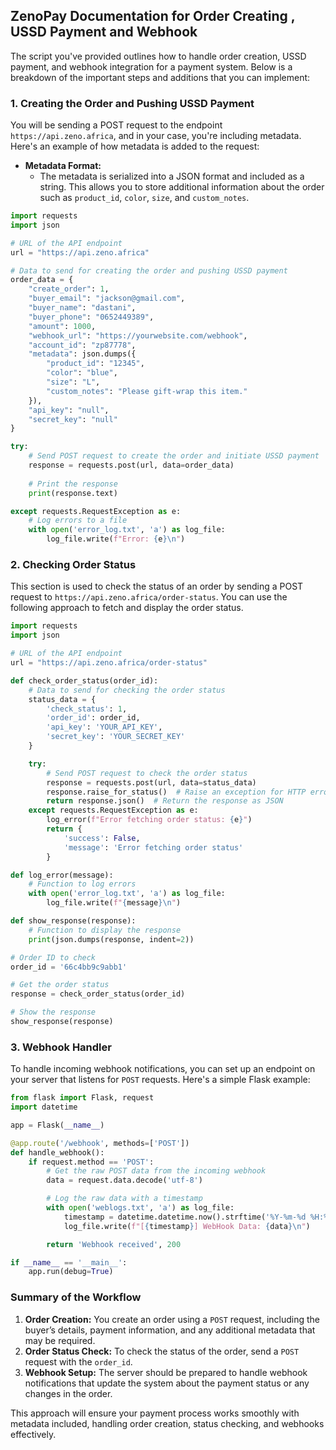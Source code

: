 
## ZenoPay Documentation for Order Creating , USSD Payment and Webhook

The script you've provided outlines how to handle order creation, USSD payment, and webhook integration for a payment system. Below is a breakdown of the important steps and additions that you can implement:

### 1. **Creating the Order and Pushing USSD Payment**

You will be sending a POST request to the endpoint `https://api.zeno.africa`, and in your case, you're including metadata. Here's an example of how metadata is added to the request:

- **Metadata Format:** 
  - The metadata is serialized into a JSON format and included as a string. This allows you to store additional information about the order such as `product_id`, `color`, `size`, and `custom_notes`.

```python
import requests
import json

# URL of the API endpoint
url = "https://api.zeno.africa"

# Data to send for creating the order and pushing USSD payment
order_data = {
    "create_order": 1,
    "buyer_email": "jackson@gmail.com",
    "buyer_name": "dastani",
    "buyer_phone": "0652449389",
    "amount": 1000,
    "webhook_url": "https://yourwebsite.com/webhook",
    "account_id": "zp87778",
    "metadata": json.dumps({
        "product_id": "12345",
        "color": "blue",
        "size": "L",
        "custom_notes": "Please gift-wrap this item."
    }),
    "api_key": "null",
    "secret_key": "null"
}

try:
    # Send POST request to create the order and initiate USSD payment
    response = requests.post(url, data=order_data)
    
    # Print the response
    print(response.text)

except requests.RequestException as e:
    # Log errors to a file
    with open('error_log.txt', 'a') as log_file:
        log_file.write(f"Error: {e}\n")
```

### 2. **Checking Order Status**

This section is used to check the status of an order by sending a POST request to `https://api.zeno.africa/order-status`. You can use the following approach to fetch and display the order status.

```python
import requests
import json

# URL of the API endpoint
url = "https://api.zeno.africa/order-status"

def check_order_status(order_id):
    # Data to send for checking the order status
    status_data = {
        'check_status': 1,
        'order_id': order_id,
        'api_key': 'YOUR_API_KEY',
        'secret_key': 'YOUR_SECRET_KEY'
    }

    try:
        # Send POST request to check the order status
        response = requests.post(url, data=status_data)
        response.raise_for_status()  # Raise an exception for HTTP errors
        return response.json()  # Return the response as JSON
    except requests.RequestException as e:
        log_error(f"Error fetching order status: {e}")
        return {
            'success': False,
            'message': 'Error fetching order status'
        }

def log_error(message):
    # Function to log errors
    with open('error_log.txt', 'a') as log_file:
        log_file.write(f"{message}\n")

def show_response(response):
    # Function to display the response
    print(json.dumps(response, indent=2))

# Order ID to check
order_id = '66c4bb9c9abb1'

# Get the order status
response = check_order_status(order_id)

# Show the response
show_response(response)
```

### 3. **Webhook Handler**

To handle incoming webhook notifications, you can set up an endpoint on your server that listens for `POST` requests. Here's a simple Flask example:

```python
from flask import Flask, request
import datetime

app = Flask(__name__)

@app.route('/webhook', methods=['POST'])
def handle_webhook():
    if request.method == 'POST':
        # Get the raw POST data from the incoming webhook
        data = request.data.decode('utf-8')

        # Log the raw data with a timestamp
        with open('weblogs.txt', 'a') as log_file:
            timestamp = datetime.datetime.now().strftime('%Y-%m-%d %H:%M:%S')
            log_file.write(f"[{timestamp}] WebHook Data: {data}\n")

        return 'Webhook received', 200

if __name__ == '__main__':
    app.run(debug=True)
```

### **Summary of the Workflow**
1. **Order Creation:** You create an order using a `POST` request, including the buyer’s details, payment information, and any additional metadata that may be required.
2. **Order Status Check:** To check the status of the order, send a `POST` request with the `order_id`.
3. **Webhook Setup:** The server should be prepared to handle webhook notifications that update the system about the payment status or any changes in the order.

This approach will ensure your payment process works smoothly with metadata included, handling order creation, status checking, and webhooks effectively.
